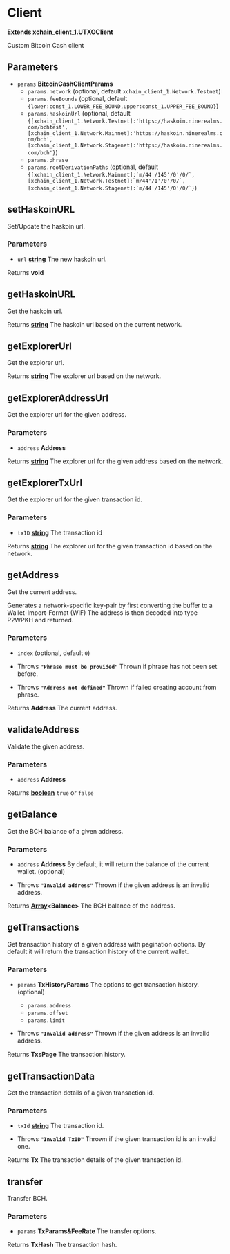 # Client

**Extends xchain_client_1.UTXOClient**

Custom Bitcoin Cash client

## Parameters

-   `params` **BitcoinCashClientParams** 
    -   `params.network`   (optional, default `xchain_client_1.Network.Testnet`)
    -   `params.feeBounds`   (optional, default `{lower:const_1.LOWER_FEE_BOUND,upper:const_1.UPPER_FEE_BOUND}`)
    -   `params.haskoinUrl`   (optional, default `{[xchain_client_1.Network.Testnet]:'https://haskoin.ninerealms.com/bchtest',[xchain_client_1.Network.Mainnet]:'https://haskoin.ninerealms.com/bch',[xchain_client_1.Network.Stagenet]:'https://haskoin.ninerealms.com/bch'}`)
    -   `params.phrase`  
    -   `params.rootDerivationPaths`   (optional, default ``{[xchain_client_1.Network.Mainnet]:`m/44'/145'/0'/0/`,[xchain_client_1.Network.Testnet]:`m/44'/1'/0'/0/`,[xchain_client_1.Network.Stagenet]:`m/44'/145'/0'/0/`}``)

## setHaskoinURL

Set/Update the haskoin url.

### Parameters

-   `url` **[string][1]** The new haskoin url.

Returns **void** 

## getHaskoinURL

Get the haskoin url.

Returns **[string][1]** The haskoin url based on the current network.

## getExplorerUrl

Get the explorer url.

Returns **[string][1]** The explorer url based on the network.

## getExplorerAddressUrl

Get the explorer url for the given address.

### Parameters

-   `address` **Address** 

Returns **[string][1]** The explorer url for the given address based on the network.

## getExplorerTxUrl

Get the explorer url for the given transaction id.

### Parameters

-   `txID` **[string][1]** The transaction id

Returns **[string][1]** The explorer url for the given transaction id based on the network.

## getAddress

Get the current address.

Generates a network-specific key-pair by first converting the buffer to a Wallet-Import-Format (WIF)
The address is then decoded into type P2WPKH and returned.

### Parameters

-   `index`   (optional, default `0`)


-   Throws **`"Phrase must be provided"`** Thrown if phrase has not been set before.
-   Throws **`"Address not defined"`** Thrown if failed creating account from phrase.

Returns **Address** The current address.

## validateAddress

Validate the given address.

### Parameters

-   `address` **Address** 

Returns **[boolean][2]** `true` or `false`

## getBalance

Get the BCH balance of a given address.

### Parameters

-   `address` **Address** By default, it will return the balance of the current wallet. (optional)


-   Throws **`"Invalid address"`** Thrown if the given address is an invalid address.

Returns **[Array][3]&lt;Balance>** The BCH balance of the address.

## getTransactions

Get transaction history of a given address with pagination options.
By default it will return the transaction history of the current wallet.

### Parameters

-   `params` **TxHistoryParams** The options to get transaction history. (optional)
    -   `params.address`  
    -   `params.offset`  
    -   `params.limit`  


-   Throws **`"Invalid address"`** Thrown if the given address is an invalid address.

Returns **TxsPage** The transaction history.

## getTransactionData

Get the transaction details of a given transaction id.

### Parameters

-   `txId` **[string][1]** The transaction id.


-   Throws **`"Invalid TxID"`** Thrown if the given transaction id is an invalid one.

Returns **Tx** The transaction details of the given transaction id.

## transfer

Transfer BCH.

### Parameters

-   `params` **TxParams&FeeRate** The transfer options.

Returns **TxHash** The transaction hash.

[1]: https://developer.mozilla.org/docs/Web/JavaScript/Reference/Global_Objects/String

[2]: https://developer.mozilla.org/docs/Web/JavaScript/Reference/Global_Objects/Boolean

[3]: https://developer.mozilla.org/docs/Web/JavaScript/Reference/Global_Objects/Array
